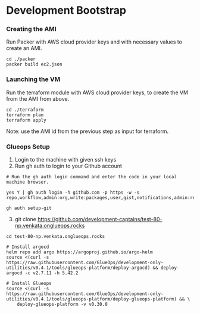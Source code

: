 # Development Bootstrap

### Creating the AMI
Run Packer with AWS cloud provider keys and with necessary values to create an AMI. 

```
cd ./packer
packer build ec2.json
```

### Launching the VM
Run the terraform module with AWS cloud provider keys, to create the VM from the AMI from above.

```
cd ./terraform 
terraform plan 
terraform apply
```
Note: use the AMI id from the previous step as input for terraform.

### Glueops Setup 

1. Login to the machine with given ssh keys 
2. Run gh auth to login to your Github account 
```
# Run the gh auth login command and enter the code in your local machine browser.

yes Y | gh auth login -h github.com -p https -w -s repo,workflow,admin:org,write:packages,user,gist,notifications,admin:repo_hook,admin:public_key,admin:enterprise,audit_log,codespace,project,admin:gpg_key,admin:ssh_signing_key

gh auth setup-git
```
3. git clone https://github.com/development-captains/test-80-np.venkata.onglueops.rocks 
```
cd test-80-np.venkata.onglueops.rocks

# Install argocd
helm repo add argo https://argoproj.github.io/argo-helm
source <(curl -s https://raw.githubusercontent.com/GlueOps/development-only-utilities/v0.4.1/tools/glueops-platform/deploy-argocd) && deploy-argocd -c v2.7.11 -h 5.42.2

# Install Glueops
source <(curl -s https://raw.githubusercontent.com/GlueOps/development-only-utilities/v0.4.1/tools/glueops-platform/deploy-glueops-platform) && \
    deploy-glueops-platform -v v0.30.0
```

